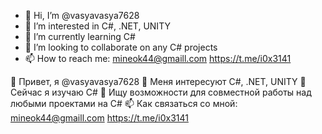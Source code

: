 - 👋 Hi, I’m @vasyavasya7628
- 👀 I’m interested in C#, .NET, UNITY
- 🌱 I’m currently learning C#
- 💞️ I’m looking to collaborate on any C# projects
- 📫 How to reach me:
mineok44@gmaill.com
https://t.me/i0x3141

👋 Привет, я @vasyavasya7628
👀 Меня интересуют C#, .NET, UNITY
🌱 Сейчас я изучаю C#
💞️ Ищу возможности для совместной работы над любыми проектами на C#
📫 Как связаться со мной:
mineok44@gmaill.com
https://t.me/i0x3141

<!---
vasyavasya7628/vasyavasya7628 is a ✨ special ✨ repository because its `README.md` (this file) appears on your GitHub profile.
You can click the Preview link to take a look at your changes.
--->
